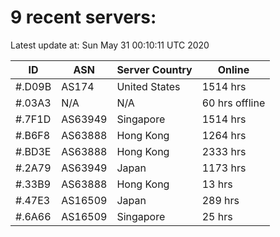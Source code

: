 # 9 recent servers:

Latest update at: Sun May 31 00:10:11 UTC 2020

| ID | ASN | Server Country | Online |
| -- | --- | -------------- | ------ |
| #.D09B | AS174 | United States | 1514 hrs |
| #.03A3 | N/A | N/A | 60 hrs offline |
| #.7F1D | AS63949 | Singapore | 1514 hrs |
| #.B6F8 | AS63888 | Hong Kong | 1264 hrs |
| #.BD3E | AS63888 | Hong Kong | 2333 hrs |
| #.2A79 | AS63949 | Japan | 1173 hrs |
| #.33B9 | AS63888 | Hong Kong | 13 hrs |
| #.47E3 | AS16509 | Japan | 289 hrs |
| #.6A66 | AS16509 | Singapore | 25 hrs |

